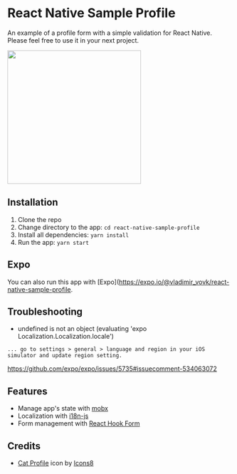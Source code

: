 # React Native Sample Profile

An example of a profile form with a simple validation for React Native. Please feel free to use it in your next project.

<img src="./screen.gif" width="300"></img>

## Installation

1. Clone the repo
2. Change directory to the app: `cd react-native-sample-profile`
3. Install all dependencies: `yarn install`
4. Run the app: `yarn start`

## Expo

You can also run this app with [Expo](https://expo.io/@vladimir_vovk/react-native-sample-profile.

## Troubleshooting

- undefined is not an object (evaluating 'expo Localization.Localization.locale')

```
... go to settings > general > language and region in your iOS simulator and update region setting.
```

https://github.com/expo/expo/issues/5735#issuecomment-534063072

## Features

- Manage app's state with [mobx](https://mobx.js.org)
- Localization with [i18n-js](https://docs.expo.io/versions/latest/sdk/localization/)
- Form management with [React Hook Form](https://react-hook-form.com/)

## Credits

- <a target="_blank" href="https://icons8.com/icons/set/cat-profile">Cat Profile</a> icon by <a target="_blank" href="https://icons8.com">Icons8</a>
